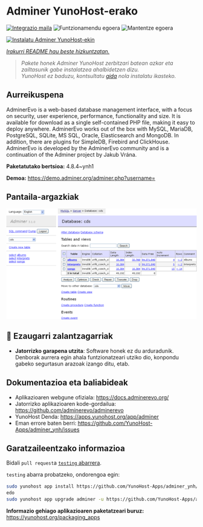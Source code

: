 <!--
Ohart ongi: README hau automatikoki sortu da <https://github.com/YunoHost/apps/tree/master/tools/readme_generator>ri esker
EZ editatu eskuz.
-->

# Adminer YunoHost-erako

[![Integrazio maila](https://dash.yunohost.org/integration/adminer.svg)](https://ci-apps.yunohost.org/ci/apps/adminer/) ![Funtzionamendu egoera](https://ci-apps.yunohost.org/ci/badges/adminer.status.svg) ![Mantentze egoera](https://ci-apps.yunohost.org/ci/badges/adminer.maintain.svg)

[![Instalatu Adminer YunoHost-ekin](https://install-app.yunohost.org/install-with-yunohost.svg)](https://install-app.yunohost.org/?app=adminer)

*[Irakurri README hau beste hizkuntzatan.](./ALL_README.md)*

> *Pakete honek Adminer YunoHost zerbitzari batean azkar eta zailtasunik gabe instalatzea ahalbidetzen dizu.*  
> *YunoHost ez baduzu, kontsultatu [gida](https://yunohost.org/install) nola instalatu ikasteko.*

## Aurreikuspena

AdminerEvo is a web-based database management interface, with a focus on security, user experience, performance, functionality and size. It is available for download as a single self-contained PHP file, making it easy to deploy anywhere. AdminerEvo works out of the box with MySQL, MariaDB, PostgreSQL, SQLite, MS SQL, Oracle, Elasticsearch and MongoDB. In addition, there are plugins for SimpleDB, Firebird and ClickHouse. AdminerEvo is developed by the AdminerEvo community and is a continuation of the Adminer project by Jakub Vrána.

**Paketatutako bertsioa:** 4.8.4~ynh1

**Demoa:** <https://demo.adminer.org/adminer.php?username=>

## Pantaila-argazkiak

![Adminer(r)en pantaila-argazkia](./doc/screenshots/screenshot.png)

## :red_circle: Ezaugarri zalantzagarriak

- **Jatorrizko garapena utzita**: Software honek ez du arduradunik. Denborak aurrera egin ahala funtzionatzeari utziko dio, konpondu gabeko segurtasun arazoak izango ditu, etab.

## Dokumentazioa eta baliabideak

- Aplikazioaren webgune ofiziala: <https://docs.adminerevo.org/>
- Jatorrizko aplikazioaren kode-gordailua: <https://github.com/adminerevo/adminerevo>
- YunoHost Denda: <https://apps.yunohost.org/app/adminer>
- Eman errore baten berri: <https://github.com/YunoHost-Apps/adminer_ynh/issues>

## Garatzaileentzako informazioa

Bidali `pull request`a [`testing` abarrera](https://github.com/YunoHost-Apps/adminer_ynh/tree/testing).

`testing` abarra probatzeko, ondorengoa egin:

```bash
sudo yunohost app install https://github.com/YunoHost-Apps/adminer_ynh/tree/testing --debug
edo
sudo yunohost app upgrade adminer -u https://github.com/YunoHost-Apps/adminer_ynh/tree/testing --debug
```

**Informazio gehiago aplikazioaren paketatzeari buruz:** <https://yunohost.org/packaging_apps>
